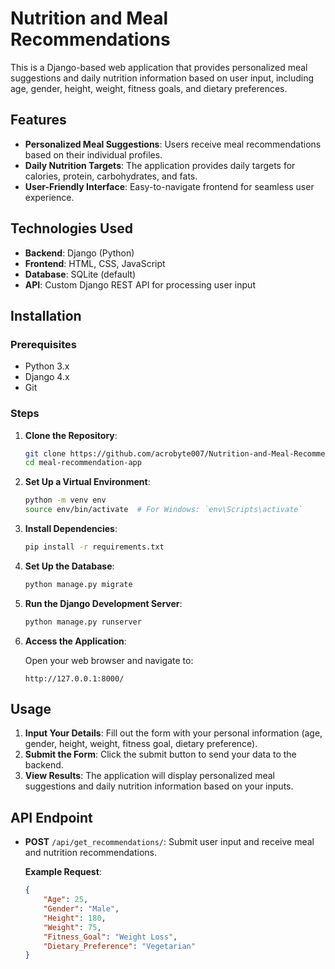 # Nutrition and Meal Recommendations

This is a Django-based web application that provides personalized meal suggestions and daily nutrition information based on user input, including age, gender, height, weight, fitness goals, and dietary preferences.

## Features

- **Personalized Meal Suggestions**: Users receive meal recommendations based on their individual profiles.
- **Daily Nutrition Targets**: The application provides daily targets for calories, protein, carbohydrates, and fats.
- **User-Friendly Interface**: Easy-to-navigate frontend for seamless user experience.

## Technologies Used

- **Backend**: Django (Python)
- **Frontend**: HTML, CSS, JavaScript
- **Database**: SQLite (default)
- **API**: Custom Django REST API for processing user input

## Installation

### Prerequisites

- Python 3.x
- Django 4.x
- Git

### Steps

1. **Clone the Repository**:

    ```bash
    git clone https://github.com/acrobyte007/Nutrition-and-Meal-Recommendations
    cd meal-recommendation-app
    ```

2. **Set Up a Virtual Environment**:

    ```bash
    python -m venv env
    source env/bin/activate  # For Windows: `env\Scripts\activate`
    ```

3. **Install Dependencies**:

    ```bash
    pip install -r requirements.txt
    ```

4. **Set Up the Database**:

    ```bash
    python manage.py migrate
    ```

5. **Run the Django Development Server**:

    ```bash
    python manage.py runserver
    ```

6. **Access the Application**:

    Open your web browser and navigate to:

    ```
    http://127.0.0.1:8000/
    ```

## Usage

1. **Input Your Details**: Fill out the form with your personal information (age, gender, height, weight, fitness goal, dietary preference).
2. **Submit the Form**: Click the submit button to send your data to the backend.
3. **View Results**: The application will display personalized meal suggestions and daily nutrition information based on your inputs.

## API Endpoint

- **POST** `/api/get_recommendations/`: Submit user input and receive meal and nutrition recommendations.

  **Example Request**:

  ```json
  {
      "Age": 25,
      "Gender": "Male",
      "Height": 180,
      "Weight": 75,
      "Fitness_Goal": "Weight Loss",
      "Dietary_Preference": "Vegetarian"
  }

